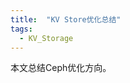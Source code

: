 ```yaml
---
title:  "KV Store优化总结"
tags: 
  - KV_Storage
---
```



本文总结Ceph优化方向。

<div  align="center">  
<object data="../files/键值存储优化论文综述.pdf" width="1000" height="1000" type='application/pdf'/>
</div>